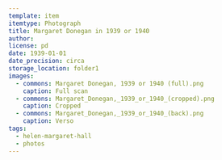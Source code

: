 ```yaml
---
template: item
itemtype: Photograph
title: Margaret Donegan in 1939 or 1940
author: 
license: pd
date: 1939-01-01
date_precision: circa
storage_location: folder1
images:
  - commons: Margaret Donegan, 1939 or 1940 (full).png
    caption: Full scan
  - commons: Margaret_Donegan,_1939_or_1940_(cropped).png
    caption: Cropped
  - commons: Margaret_Donegan,_1939_or_1940_(back).png
    caption: Verso
tags:
  - helen-margaret-hall
  - photos
---
```

